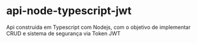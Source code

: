 # api-node-typescript-jwt
 Api construida em Typescript com Nodejs, com o objetivo de implementar CRUD e sistema de segurança via Token JWT
